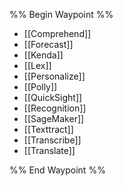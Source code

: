 
%% Begin Waypoint %%
- [[Comprehend]]
- [[Forecast]]
- [[Kenda]]
- [[Lex]]
- [[Personalize]]
- [[Polly]]
- [[QuickSight]]
- [[Recognition]]
- [[SageMaker]]
- [[Texttract]]
- [[Transcribe]]
- [[Translate]]

%% End Waypoint %%